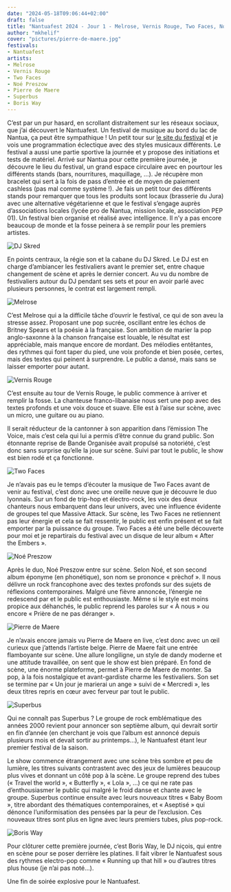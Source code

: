 ```yaml
---
date: "2024-05-18T09:06:44+02:00"
draft: false
title: "Nantuafest 2024 - Jour 1 - Melrose, Vernis Rouge, Two Faces, Noé Preszow, Pierre de Maere, Superbus, Boris Way"
author: "mkhelif"
cover: "pictures/pierre-de-maere.jpg"
festivals:
- Nantuafest
artists:
- Melrose
- Vernis Rouge
- Two Faces
- Noé Preszow
- Pierre de Maere
- Superbus
- Boris Way
---
```


C’est par un pur hasard, en scrollant distraitement sur les réseaux sociaux, que j’ai découvert le Nantuafest.
Un festival de musique au bord du lac de Nantua, ça peut être sympathique !
Un petit tour sur [le site du festival](https://www.nantuafest.fr/) et je vois une programmation éclectique avec des styles musicaux différents.
Le festival a aussi une partie sportive la journée et y propose des initiations et tests de matériel.
Arrivé sur Nantua pour cette première journée, je découvre le lieu du festival, un grand espace circulaire avec en pourtour les différents stands (bars, nourritures, maquillage, …).
Je récupère mon bracelet qui sert à la fois de pass d’entrée et de moyen de paiement cashless (pas mal comme système !).
Je fais un petit tour des différents stands pour remarquer que tous les produits sont locaux (brasserie du Jura) avec une alternative végétarienne et que le festival s’engage auprès d’associations locales (lycée pro de Nantua, mission locale, association PEP 01).
Un festival bien organisé et réalisé avec intelligence.
Il n’y a pas encore beaucoup de monde et la fosse peinera à se remplir pour les premiers artistes.


![DJ Skred](pictures/dj-skred.jpg)

En points centraux, la régie son et la cabane du DJ Skred.
Le DJ est en charge d’ambiancer les festivaliers avant le premier set, entre chaque changement de scène et après le dernier concert.
Au vu du nombre de festivaliers autour du DJ pendant ses sets et pour en avoir parlé avec plusieurs personnes, le contrat est largement rempli.


![Melrose](pictures/melrose.jpg)

C’est Melrose qui a la difficile tâche d’ouvrir le festival, ce qui de son aveu la stresse assez.
Proposant une pop sucrée, oscillant entre les échos de Britney Spears et la poésie à la française.
Son ambition de marier la pop anglo-saxonne à la chanson française est louable, le résultat est appréciable, mais manque encore de mordant.
Des mélodies entêtantes, des rythmes qui font taper du pied, une voix profonde et bien posée, certes, mais des textes qui peinent à surprendre.
Le public a dansé, mais sans se laisser emporter pour autant.


![Vernis Rouge](pictures/vernis-rouge.jpg)

C’est ensuite au tour de Vernis Rouge, le public commence à arriver et remplir la fosse.
La chanteuse franco-libanaise nous sert une pop avec des textes profonds et une voix douce et suave.
Elle est à l’aise sur scène, avec un micro, une guitare ou au piano.

Il serait réducteur de la cantonner à son apparition dans l’émission The Voice, mais c’est cela qui lui a permis d’être connue du grand public.
Son étonnante reprise de Bande Organisée avait propulsé sa notoriété, c’est donc sans surprise qu’elle la joue sur scène.
Suivi par tout le public, le show est bien rodé et ça fonctionne.


![Two Faces](pictures/two-faces.jpg)

Je n’avais pas eu le temps d’écouter la musique de Two Faces avant de venir au festival, c’est donc avec une oreille neuve que je découvre le duo lyonnais.
Sur un fond de trip-hop et électro-rock, les voix des deux chanteurs nous embarquent dans leur univers, avec une influence évidente de groupes tel que Massive Attack.
Sur scène, les Two Faces ne retiennent pas leur énergie et cela se fait ressentir, le public est enfin présent et se fait emporter par la puissance du groupe.
Two Faces a été une belle découverte pour moi et je repartirais du festival avec un disque de leur album « After the Embers ».


![Noé Preszow](pictures/noe-preszow.jpg)

Après le duo, Noé Preszow entre sur scène.
Selon Noé, et son second album éponyme (en phonétique), son nom se prononce « prèchof ».
Il nous délivre un rock francophone avec des textes profonds sur des sujets de réflexions contemporaines.
Malgré une fièvre annoncée, l’énergie ne redescend par et le public est enthousiaste.
Même si le style est moins propice aux déhanchés, le public reprend les paroles sur « À nous » ou encore « Prière de ne pas déranger ».


![Pierre de Maere](pictures/pierre-de-maere.jpg)

Je n’avais encore jamais vu Pierre de Maere en live, c’est donc avec un œil curieux que j’attends l’artiste belge.
Pierre de Maere fait une entrée flamboyante sur scène. Une allure longiligne, un style de dandy moderne et une attitude travaillée, on sent que le show est bien préparé.
En fond de scène, une énorme plateforme, permet à Pierre de Maere de monter. 
Sa pop, à la fois nostalgique et avant-gardiste charme les festivaliers.
Son set se termine par « Un jour je marierai un ange » suivi de « Mercredi », les deux titres repris en cœur avec ferveur par tout le public.


![Superbus](pictures/superbus.jpg)

Qui ne connaît pas Superbus ?
Le groupe de rock emblématique des années 2000 revient pour annoncer son septième album, qui devrait sortir en fin d’année (en cherchant je vois que l’album est annoncé depuis plusieurs mois et devait sortir au printemps…),
le Nantuafest étant leur premier festival de la saison.

Le show commence étrangement avec une scène très sombre et peu de lumière, les titres suivants contrastent avec des jeux de lumières beaucoup plus vives et donnant un côté pop à la scène.
Le groupe reprend des tubes (« Travel the world », « Butterfly », « Lola », ...) ce qui ne rate pas d’enthousiasmer le public qui malgré le froid danse et chante avec le groupe.
Superbus continue ensuite avec leurs nouveaux titres « Baby Boom », titre abordant des thématiques contemporaines, et « Aseptisé » qui dénonce l’uniformisation des pensées par la peur de l’exclusion.
Ces nouveaux titres sont plus en ligne avec leurs premiers tubes, plus pop-rock.


![Boris Way](pictures/boris-way.jpg)

Pour clôturer cette première journée, c’est Boris Way, le DJ niçois, qui entre en scène pour se poser derrière les platines.
Il fait vibrer le Nantuafest sous des rythmes electro-pop comme « Running up that hill » ou d’autres titres plus house (je n’ai pas noté…).

Une fin de soirée explosive pour le Nantuafest.

